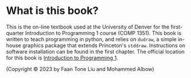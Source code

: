 # What is this book?
This is the on-line textbook used at the University of Denver for the first-quarter Introduction to Programming 1 course (COMP 1351).
This book is written to teach programming in python, and relies on `dudraw`, a simple in-house graphics package that extends Princeton's `stddraw`.
Instructions on software installation can be found in the first chapter.
The official location for this book is [Introduction to Programming 1](https://cs.du.edu/~intropython/intro-to-programming/).

(Copyright &copy; 2023 by Faan Tone Liu and Mohammed Albow)

